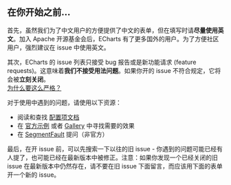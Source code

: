 ## 在你开始之前...

首先，虽然我们为了中文用户的方便提供了中文的表单，但在填写时请**尽量使用英文**。加入 Apache 开源基金会后，ECharts 有了更多国外的用户。为了方便社区用户，强烈建议在 issue 中使用英文。

其次，ECharts 的 issue 列表只接受 bug 报告或是新功能请求 (feature requests)。这意味着**我们不接受用法问题**。如果你开的 issue 不符合规定，它将会被**立刻关闭**。<br>[为什么要这么严格？](#modal)

对于使用中遇到的问题，请使用以下资源：

- 阅读和查找 [配置项文档](http://www.echartsjs.com/)
- 在 [官方示例](http://www.echartsjs.com/examples/) 或者 [Gallery](http://gallery.echartsjs.com) 中寻找需要的效果
- 在 [SegmentFault](https://segmentfault.com/t/echarts) 提问（非官方）

最后，在开 issue 前，可以先搜索一下以往的旧 issue - 你遇到的问题可能已经有人提了，也可能已经在最新版本中被修正。注意：如果你发现一个已经关闭的旧 issue 在最新版本中仍然存在，请不要在旧 issue 下面留言，而应该用下面的表单开一个新的 issue。
